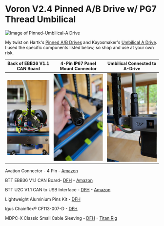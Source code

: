 # Voron V2.4 Pinned A/B Drive w/ PG7 Thread Umbilical

![Image of Pinned-Umbilical-A Drive](https://github.com/speedyv0/misc/blob/main/PG7-Pinned-AB%20Drives%202.4/Images/A_Drive.PNG)

My twist on Hartk's [Pinned A/B Drives](https://github.com/hartk1213/MISC/tree/main/Voron%20Mods/Voron%202/2.4/Voron2.4_Pins_Mod)
and Kayosmaker's [Umbilical A Drive](https://github.com/KayosMaker). I used the specific components listed below, so shop and use at your own risk.

| Back of EBB36 V1.1 CAN Board | 4-Pin IP67 Panel Mount Connector | Umbilical Connected to A-Drive |
| - | - | - |
| ![CAN](Images/CAN.jpg) | ![Connector](Images/Connector.jpg) | ![Connected](Images/Connected.jpg) |

Avation Connector - 4 Pin - [Amazon](https://www.amzn.com/B087MZYG37)

BTT EBB36 V1.1 CAN Board- [DFH](https://deepfriedhero.in/products/ebb36?variant=42869488910558) - [Amazon](https://www.amzn.com/B0B1MHHNDX)

BTT U2C V1.1 CAN to USB Interface - [DFH](https://deepfriedhero.in/products/ebb36?variant=42869488910558) - [Amazon](https://www.amzn.com/B0B1X47319)

Lightweight Aluminium Pins Kit - [DFH](https://deepfriedhero.in/products/ultra-lightweight-aluminum-pins-kit?_pos=2&_sid=00af9452e&_ss=r)

Igus Chainflex® CF113-007-D - [DFH](https://deepfriedhero.in/products/igus-chainflex%C2%AE-cf113-007-d)

MDPC-X Classic Small Cable Sleeving - [DFH](https://deepfriedhero.in/products/mdpc-x-classic-small-cable-sleeving) - [Titan Rig](https://www.titanrig.com/diy-modding/cable-sleeving-supplies/sleeving/mdpc-x-cable-sleeving.html)